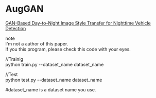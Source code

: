 # AugGAN

<a href="https://ieeexplore.ieee.org/abstract/document/8950077">GAN-Based Day-to-Night Image Style Transfer for Nighttime Vehicle Detection</a>


note<br>
I'm not a author of this paper.<br>
If you this program, please check this code with your eyes.<br>

//Trainig<br>
python train.py --dataset_name dataset_name<br>

//Test<br>
python test.py --dataset_name dataset_name<br>

#dataset_name is a dataset name you use.
